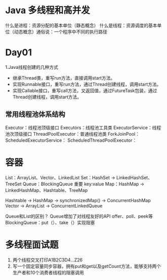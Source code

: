 # Java 多线程和高并发
什么是进程：资源分配的基本单位（静态概念）
什么是线程：资源调度的基本单位（动态概念）通俗说：一个程序中不同的执行路径

# Day01
1.Java线程创建的几种方式 
- 继承Thread类，重写run方法，直接调用start方法。
- 实现Runnable接口，重写run方法，通过Thread创建线程，调用start方法。
- 实现Callable接口，重写call方法，又返回值，通过FutureTask包装，通过Thread创建线程，调用start方法。

## 常用线程池体系结构
Executor：线程池顶级接口
Executors：线程池工具类
ExecutorService：线程池次顶级接口
ThreadPoolExecutor：普通线程池类
ForkJoinPool：
ScheduledExecutorService：
ScheduledThreadPoolExecutor：


# 容器
List：ArrayList、Vector、LinkedList
Set：HashSet -> LinkedHashSet、TreeSet
Queue：BlockingQueue   重要
key:value
Map：HashMap -> LinkedHashMap、Hashtable、TreeMap

Hashtable ->  HashMap  -> synchronizedMap() -> ConcurrentHashMap
Vector -> ArrayList -> ConcurrentLinkedQueue

Queue和List的区别？
    Queue增加了对线程友好的API offer、poll、peek等
    BlockingQueue：put（）、take（）实现阻塞




# 多线程面试题
1. 两个线程交叉打印A1B2C3D4...Z26
2. 写一个固定容量同步容器，拥有put和get以及getCount方法，能够支持两个生产者和10个消费者线程的阻塞调用

